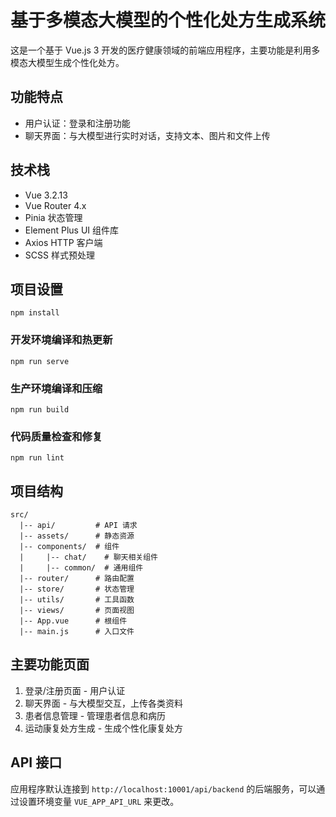 # 基于多模态大模型的个性化处方生成系统

这是一个基于 Vue.js 3 开发的医疗健康领域的前端应用程序，主要功能是利用多模态大模型生成个性化处方。

## 功能特点

- 用户认证：登录和注册功能
- 聊天界面：与大模型进行实时对话，支持文本、图片和文件上传

## 技术栈

- Vue 3.2.13
- Vue Router 4.x
- Pinia 状态管理
- Element Plus UI 组件库
- Axios HTTP 客户端
- SCSS 样式预处理

## 项目设置
```
npm install
```

### 开发环境编译和热更新
```
npm run serve
```

### 生产环境编译和压缩
```
npm run build
```

### 代码质量检查和修复
```
npm run lint
```

## 项目结构

```
src/
  |-- api/         # API 请求
  |-- assets/      # 静态资源
  |-- components/  # 组件
  |     |-- chat/    # 聊天相关组件
  |     |-- common/  # 通用组件
  |-- router/      # 路由配置
  |-- store/       # 状态管理
  |-- utils/       # 工具函数
  |-- views/       # 页面视图
  |-- App.vue      # 根组件
  |-- main.js      # 入口文件
```

## 主要功能页面

1. 登录/注册页面 - 用户认证
2. 聊天界面 - 与大模型交互，上传各类资料
3. 患者信息管理 - 管理患者信息和病历
4. 运动康复处方生成 - 生成个性化康复处方

## API 接口

应用程序默认连接到 `http://localhost:10001/api/backend` 的后端服务，可以通过设置环境变量 `VUE_APP_API_URL` 来更改。
